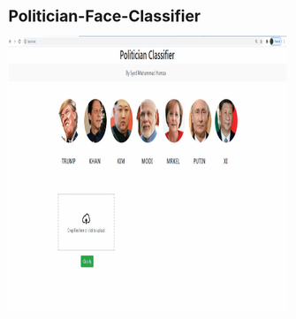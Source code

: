 # Politician-Face-Classifier
 <img src="https://github.com/SyedMuhammadHamza/Politician-Face-Classifier/blob/main/UI_Snapshot.gif" width="900" height="500"/>

